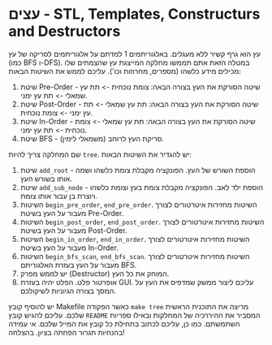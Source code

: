 # עצים - STL, Templates, Constructurs and Destructors
עץ הוא גרף קשיר ללא מעגלים. באלגוריתמים 1 למדתם על אלגוריתמים לסריקה של עץ (כמו BFS ו-DFS).
במטלה הזאת אתם תממשו מחלקה המייצגת עץ שהצמתים שלו מכילים מידע כלשהו (מספרים, מחרוזות וכו').
עליכם לממש את השיטות הבאות:
1. שיטת Pre-Order - שיטה הסורקת את העץ בצורה הבאה: צומת נוכחית -> תת עץ שמאלי -> תת עץ ימני.
2. שיטת Post-Order - שיטה הסורקת את העץ בצורה הבאה: תת עץ שמאלי -> תת עץ ימני -> צומת נוכחית.
3. שיטת In-Order - שיטה הסורקת את העץ בצורה הבאה: תת עץ שמאלי -> צומת נוכחית -> תת עץ ימני.
4. שיטת BFS - סריקת העץ לרוחב (משמאלי לימין).

שם המחלקה צריך להיות `tree`. יש להגדיר את השיטות הבאות:
1. שיטת `add_root` - הוספת השורש של העץ. הפונקציה מקבלת צומת כלשהו ושמה אותו בשורש העץ.
2. שיטת `add_sub_node` - הוספת ילד לאב. הפונקציה מקבלת צומת בעץ וצומת כלשהו ויוצרת בן עבור אותו צומת.
3. השיטות `begin_pre_order`, `end_pre_order`. השיטות מחזירות איטרטורים לצורך מעבור על העץ בשיטת Pre-Order.
4. השיטות `begin_post_order`, `end_post_order`. השיטות מחזירות איטרטורים לצורך מעבור על העץ בשיטת Post-Order.
5. השיטות `begin_in_order`, `end_in_order`. השיטות מחזירות איטרטורים לצורך מעבור על העץ בשיטת In-Order.
6. השיטות `begin_bfs_scan`, `end_bfs_scan`. השיטות מחזירות איטרטורים לצורך מעבור על העץ בעזרת האלגוריתם BFS.
7. יש לממש מפרק (Destructor) המוחק את כל העץ.
8. אופרטור פלט. הפלט יהיה בעזרת GUI. עליכם ליצור ממשק שמדפיס את העץ על המסך בצורה הגיוניות לשיקולכם.

יש להוסיף קובץ Makefile כאשר הפקודה `make tree` מריצה את התוכנית הראשית שלכם. עליכם להגיש קובץ `README` המסביר את ההיררכיה של המחלקות ובאילו ספריות השתמשתם.
כמו כן, עליכם לכתוב בתחילת כל קובץ את המייל שלכם. אי עמידה בהנחיות תגרור הפחתה בציון.
בהצלחה!
   
